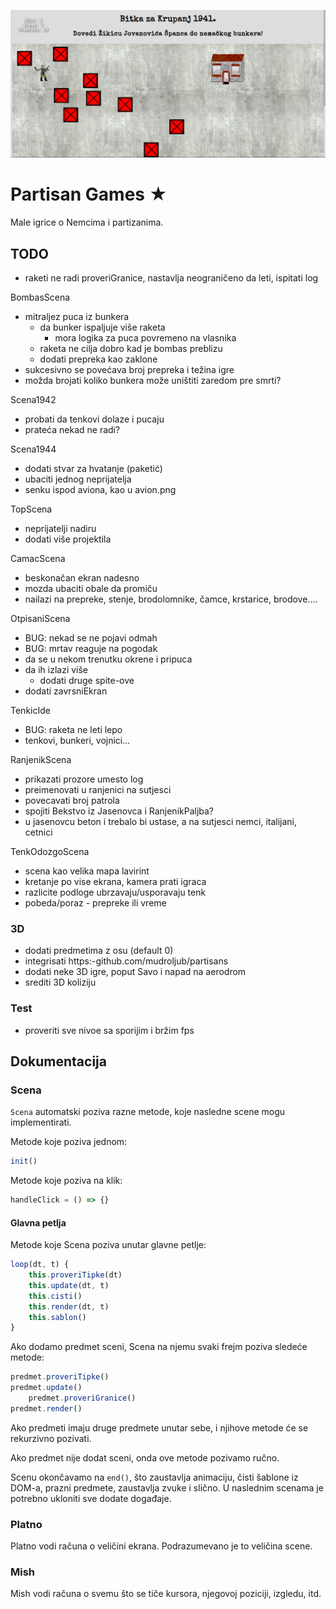 [![](screen.png)](https:-mudroljub.github.io/igrica-partizani/)

# Partisan Games ★

Male igrice o Nemcima i partizanima.

## TODO

- raketi ne radi proveriGranice, nastavlja neograničeno da leti, ispitati log

BombasScena
- mitraljez puca iz bunkera
    - da bunker ispaljuje više raketa
        - mora logika za puca povremeno na vlasnika
    - raketa ne cilja dobro kad je bombas preblizu
    - dodati prepreka kao zaklone
- sukcesivno se povećava broj prepreka i težina igre
- možda brojati koliko bunkera može uništiti zaredom pre smrti?

Scena1942
- probati da tenkovi dolaze i pucaju
- prateća nekad ne radi?

Scena1944
- dodati stvar za hvatanje (paketić)
- ubaciti jednog neprijatelja
- senku ispod aviona, kao u avion.png

TopScena
- neprijatelji nadiru
- dodati više projektila

CamacScena
- beskonačan ekran nadesno
- mozda ubaciti obale da promiču
- nailazi na prepreke, stenje, brodolomnike, čamce, krstarice, brodove....

OtpisaniScena
- BUG: nekad se ne pojavi odmah
- BUG: mrtav reaguje na pogodak
- da se u nekom trenutku okrene i pripuca
- da ih izlazi više
    - dodati druge spite-ove
- dodati zavrsniEkran

TenkicIde
- BUG: raketa ne leti lepo
- tenkovi, bunkeri, vojnici...

RanjenikScena
- prikazati prozore umesto log
- preimenovati u ranjenici na sutjesci
- povecavati broj patrola
- spojiti Bekstvo iz Jasenovca i RanjenikPaljba?
- u jasenovcu beton i trebalo bi ustase, a na sutjesci nemci, italijani, cetnici

TenkOdozgoScena
- scena kao velika mapa lavirint
- kretanje po vise ekrana, kamera prati igraca
- razlicite podloge ubrzavaju/usporavaju tenk
- pobeda/poraz - prepreke ili vreme

### 3D
- dodati predmetima z osu (default 0)
- integrisati https:-github.com/mudroljub/partisans
- dodati neke 3D igre, poput Savo i napad na aerodrom
- srediti 3D koliziju

### Test
- proveriti sve nivoe sa sporijim i bržim fps

## Dokumentacija

### Scena

`Scena` automatski poziva razne metode, koje nasledne scene mogu implementirati.

Metode koje poziva jednom:

```js
init()
```

Metode koje poziva na klik:

```js
handleClick = () => {}
```

#### Glavna petlja

Metode koje Scena poziva unutar glavne petlje:

```js
loop(dt, t) {
    this.proveriTipke(dt)
    this.update(dt, t)
    this.cisti()
    this.render(dt, t)
    this.sablon()
}
```

Ako dodamo predmet sceni, Scena na njemu svaki frejm poziva sledeće metode:

```js
predmet.proveriTipke()
predmet.update()
    predmet.proveriGranice()
predmet.render()
```

Ako predmeti imaju druge predmete unutar sebe, i njihove metode će se rekurzivno pozivati.

Ako predmet nije dodat sceni, onda ove metode pozivamo ručno. 

Scenu okončavamo na `end()`, što zaustavlja animaciju, čisti šablone iz DOM-a, prazni predmete, zaustavlja zvuke i slično. U naslednim scenama je potrebno ukloniti sve dodate događaje.

### Platno

Platno vodi računa o veličini ekrana. Podrazumevano je to veličina scene.

### Mish

Mish vodi računa o svemu što se tiče kursora, njegovoj poziciji, izgledu, itd.
